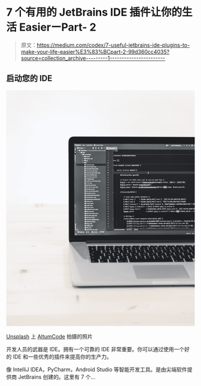 # 7 个有用的 JetBrains IDE 插件让你的生活 EasierーPart- 2

> 原文：<https://medium.com/codex/7-useful-jetbrains-ide-plugins-to-make-your-life-easier%E3%83%BCpart-2-99d360cc4035?source=collection_archive---------1----------------------->

## 启动您的 IDE

![](img/cc744d5825bf36a48009455faa9b62f9.png)

[Unsplash](https://unsplash.com?utm_source=medium&utm_medium=referral) 上 [AltumCode](https://unsplash.com/@altumcode?utm_source=medium&utm_medium=referral) 拍摄的照片

开发人员的武器是 IDE。拥有一个可靠的 IDE 非常重要。你可以通过使用一个好的 IDE 和一些优秀的插件来提高你的生产力。

像 IntelliJ IDEA，PyCharm，Android Studio 等智能开发工具。是由尖端软件提供商 JetBrains 创建的。这里有 7 个…